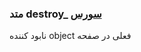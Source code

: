 <h3>
متد destroy_
<a class="ext-link" href="classes_Tetris_Gameplay.js.html#line337" >سورس</a>
</h3>

نابود کننده object فعلی در صفحه

